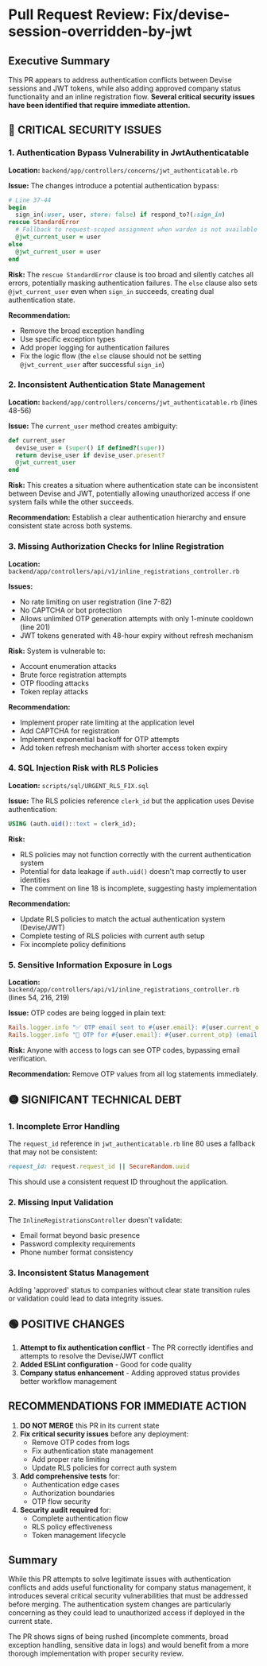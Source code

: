 # Pull Request Review: Fix/devise-session-overridden-by-jwt

## Executive Summary

This PR appears to address authentication conflicts between Devise sessions and JWT tokens, while also adding approved company status functionality and an inline registration flow. **Several critical security issues have been identified that require immediate attention.**

## 🔴 CRITICAL SECURITY ISSUES

### 1. **Authentication Bypass Vulnerability in JwtAuthenticatable**

**Location:** `backend/app/controllers/concerns/jwt_authenticatable.rb`

**Issue:** The changes introduce a potential authentication bypass:
```ruby
# Line 37-44
begin
  sign_in(:user, user, store: false) if respond_to?(:sign_in)
rescue StandardError
  # Fallback to request-scoped assignment when warden is not available here
  @jwt_current_user = user
else
  @jwt_current_user = user
end
```

**Risk:** The `rescue StandardError` clause is too broad and silently catches all errors, potentially masking authentication failures. The `else` clause also sets `@jwt_current_user` even when `sign_in` succeeds, creating dual authentication state.

**Recommendation:** 
- Remove the broad exception handling
- Use specific exception types
- Add proper logging for authentication failures
- Fix the logic flow (the `else` clause should not be setting `@jwt_current_user` after successful `sign_in`)

### 2. **Inconsistent Authentication State Management**

**Location:** `backend/app/controllers/concerns/jwt_authenticatable.rb` (lines 48-56)

**Issue:** The `current_user` method creates ambiguity:
```ruby
def current_user
  devise_user = (super() if defined?(super))
  return devise_user if devise_user.present?
  @jwt_current_user
end
```

**Risk:** This creates a situation where authentication state can be inconsistent between Devise and JWT, potentially allowing unauthorized access if one system fails while the other succeeds.

**Recommendation:** Establish a clear authentication hierarchy and ensure consistent state across both systems.

### 3. **Missing Authorization Checks for Inline Registration**

**Location:** `backend/app/controllers/api/v1/inline_registrations_controller.rb`

**Issues:**
- No rate limiting on user registration (line 7-82)
- No CAPTCHA or bot protection
- Allows unlimited OTP generation attempts with only 1-minute cooldown (line 201)
- JWT tokens generated with 48-hour expiry without refresh mechanism

**Risk:** System is vulnerable to:
- Account enumeration attacks
- Brute force registration attempts
- OTP flooding attacks
- Token replay attacks

**Recommendation:**
- Implement proper rate limiting at the application level
- Add CAPTCHA for registration
- Implement exponential backoff for OTP attempts
- Add token refresh mechanism with shorter access token expiry

### 4. **SQL Injection Risk with RLS Policies**

**Location:** `scripts/sql/URGENT_RLS_FIX.sql`

**Issue:** The RLS policies reference `clerk_id` but the application uses Devise authentication:
```sql
USING (auth.uid()::text = clerk_id);
```

**Risk:** 
- RLS policies may not function correctly with the current authentication system
- Potential for data leakage if `auth.uid()` doesn't map correctly to user identities
- The comment on line 18 is incomplete, suggesting hasty implementation

**Recommendation:** 
- Update RLS policies to match the actual authentication system (Devise/JWT)
- Complete testing of RLS policies with current auth setup
- Fix incomplete policy definitions

### 5. **Sensitive Information Exposure in Logs**

**Location:** `backend/app/controllers/api/v1/inline_registrations_controller.rb` (lines 54, 216, 219)

**Issue:** OTP codes are being logged in plain text:
```ruby
Rails.logger.info "✅ OTP email sent to #{user.email}: #{user.current_otp}"
Rails.logger.info "📧 OTP for #{user.email}: #{user.current_otp} (email failed, check logs)"
```

**Risk:** Anyone with access to logs can see OTP codes, bypassing email verification.

**Recommendation:** Remove OTP values from all log statements immediately.

## 🟡 SIGNIFICANT TECHNICAL DEBT

### 1. **Incomplete Error Handling**

The `request_id` reference in `jwt_authenticatable.rb` line 80 uses a fallback that may not be consistent:
```ruby
request_id: request.request_id || SecureRandom.uuid
```
This should use a consistent request ID throughout the application.

### 2. **Missing Input Validation**

The `InlineRegistrationsController` doesn't validate:
- Email format beyond basic presence
- Password complexity requirements
- Phone number format consistency

### 3. **Inconsistent Status Management**

Adding 'approved' status to companies without clear state transition rules or validation could lead to data integrity issues.

## 🟢 POSITIVE CHANGES

1. **Attempt to fix authentication conflict** - The PR correctly identifies and attempts to resolve the Devise/JWT conflict
2. **Added ESLint configuration** - Good for code quality
3. **Company status enhancement** - Adding approved status provides better workflow management

## RECOMMENDATIONS FOR IMMEDIATE ACTION

1. **DO NOT MERGE** this PR in its current state
2. **Fix critical security issues** before any deployment:
   - Remove OTP codes from logs
   - Fix authentication state management
   - Add proper rate limiting
   - Update RLS policies for correct auth system
3. **Add comprehensive tests** for:
   - Authentication edge cases
   - Authorization boundaries
   - OTP flow security
4. **Security audit required** for:
   - Complete authentication flow
   - RLS policy effectiveness
   - Token management lifecycle

## Summary

While this PR attempts to solve legitimate issues with authentication conflicts and adds useful functionality for company status management, it introduces several critical security vulnerabilities that must be addressed before merging. The authentication system changes are particularly concerning as they could lead to unauthorized access if deployed in the current state.

The PR shows signs of being rushed (incomplete comments, broad exception handling, sensitive data in logs) and would benefit from a more thorough implementation with proper security review.
